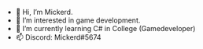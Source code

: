 - 👋 Hi, I’m Mickerd.
- 👀 I’m interested in game development.
- 🌱 I’m currently learning C# in College (Gamedeveloper)
- 📫 Discord: Mickerd#5674
